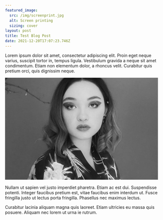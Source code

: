 ```yaml
---
featured_image:
  src: /img/screenprint.jpg
  alt: Screen printing
  sizing: cover
layout: post
title: Test Blog Post
date: 2021-12-20T17:07:23.746Z
---
```

Lorem ipsum dolor sit amet, consectetur adipiscing elit. Proin eget neque varius, suscipit tortor in, tempus ligula. Vestibulum gravida a neque sit amet condimentum. Etiam non elementum dolor, a rhoncus velit. Curabitur quis pretium orci, quis dignissim neque. 

![MXMTOON](/img/ecom-mxm.jpg "MXMTOON")

Nullam ut sapien vel justo imperdiet pharetra. Etiam ac est dui. Suspendisse potenti. Integer faucibus pretium est, vitae faucibus enim interdum ut. Fusce fringilla justo ut lectus porta fringilla. Phasellus nec maximus lectus. 

Curabitur lacinia aliquam magna quis laoreet. Etiam ultricies eu massa quis posuere. Aliquam nec lorem ut urna ie rutrum.
